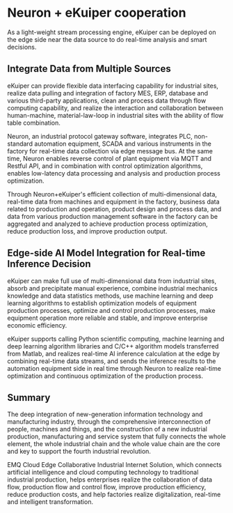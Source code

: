 # Neuron + eKuiper cooperation

As a light-weight stream processing engine, eKuiper can be deployed on the edge side near the data source to do real-time analysis and smart decisions.

## Integrate Data from Multiple Sources

eKuiper can provide flexible data interfacing capability for industrial sites, realize data pulling and integration of factory MES, ERP, database and various third-party applications, clean and process data through flow computing capability, and realize the interaction and collaboration between human-machine, material-law-loop in industrial sites with the ability of flow table combination. 

Neuron, an industrial protocol gateway software, integrates PLC, non-standard automation equipment, SCADA and various instruments in the factory for real-time data collection via edge message bus. At the same time, Neuron enables reverse control of plant equipment via MQTT and Restful API, and in combination with control optimization algorithms, enables low-latency data processing and analysis and production process optimization.

Through Neuron+eKuiper's efficient collection of multi-dimensional data, real-time data from machines and equipment in the factory, business data related to production and operation, product design and process data, and data from various production management software in the factory can be aggregated and analyzed to achieve production process optimization, reduce production loss, and improve production output.

## Edge-side AI Model Integration for Real-time Inference Decision

eKuiper can make full use of multi-dimensional data from industrial sites, absorb and precipitate manual experience, combine industrial mechanics knowledge and data statistics methods, use machine learning and deep learning algorithms to establish optimization models of equipment production processes, optimize and control production processes, make equipment operation more reliable and stable, and improve enterprise economic efficiency.

eKuiper supports calling Python scientific computing, machine learning and deep learning algorithm libraries and C/C++ algorithm models transferred from Matlab, and realizes real-time AI inference calculation at the edge by combining real-time data streams, and sends the inference results to the automation equipment side in real time through Neuron to realize real-time optimization and continuous optimization of the production process.

## Summary

The deep integration of new-generation information technology and manufacturing industry, through the comprehensive interconnection of people, machines and things, and the construction of a new industrial production, manufacturing and service system that fully connects the whole element, the whole industrial chain and the whole value chain are the core and key to support the fourth industrial revolution.

EMQ Cloud Edge Collaborative Industrial Internet Solution, which connects artificial intelligence and cloud computing technology to traditional industrial production, helps enterprises realize the collaboration of data flow, production flow and control flow, improve production efficiency, reduce production costs, and help factories realize digitalization, real-time and intelligent transformation.